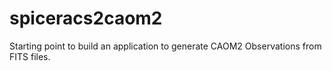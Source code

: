 # spiceracs2caom2
Starting point to build an application to generate CAOM2 Observations from FITS files.

